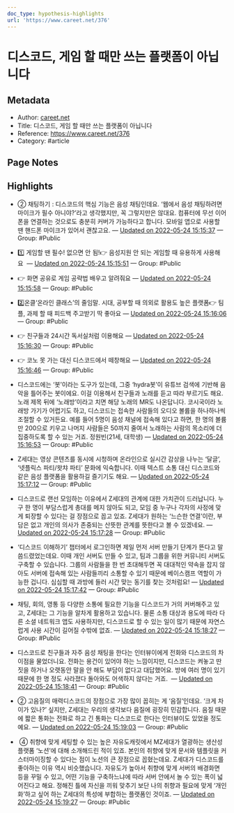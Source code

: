 ```yaml
---
doc_type: hypothesis-highlights
url: 'https://www.careet.net/376'
---
```


# 디스코드, 게임 할 때만 쓰는 플랫폼이 아닙니다

## Metadata
- Author: [careet.net]()
- Title: 디스코드, 게임 할 때만 쓰는 플랫폼이 아닙니다
- Reference: https://www.careet.net/376
- Category: #article

## Page Notes
## Highlights
- ② 채팅하기 : 디스코드의 핵심 기능은 음성 채팅인데요. ‘웹에서 음성 채팅하려면 마이크가 필수 아니야?’라고 생각했지만, 꼭 그렇지만은 않대요. 컴퓨터에 무선 이어폰을 연결하는 것으로도 충분히 커버가 가능하다고 합니다. 모바일 앱으로 사용할 땐 핸드폰 마이크가 있어서 괜찮고요. — [Updated on 2022-05-24 15:15:37](https://hyp.is/7XfdPtsoEey7tFdwIaCD6w/www.careet.net/376) — Group: #Public

- 1️⃣ 게임할 땐 필수! 없으면 안 됨!👉 음성지원 안 되는 게임할 때 유용하게 사용해요  — [Updated on 2022-05-24 15:15:51](https://hyp.is/9dhseNsoEey287-8r824mQ/www.careet.net/376) — Group: #Public

- 👉 화면 공유로 게임 공략법 배우고 알려줘요 — [Updated on 2022-05-24 15:15:58](https://hyp.is/-lPUmtsoEeyzrRegm-3i7Q/www.careet.net/376) — Group: #Public

- 2️⃣온클‘온라인 클래스’의 줄임말. 시대, 공부할 때 의외로 활용도 높은 플랫폼👉 팀플, 과제 할 때 피드백 주고받기 딱 좋아요 — [Updated on 2022-05-24 15:16:06](https://hyp.is/_rtxgtsoEeyFI1_SRQ2xBg/www.careet.net/376) — Group: #Public

- 👉 친구들과 24시간 독서실처럼 이용해요 — [Updated on 2022-05-24 15:16:30](https://hyp.is/DWwUhNspEey29MPpsXtoiw/www.careet.net/376) — Group: #Public

- 👉 코노 못 가는 대신 디스코드에서 떼창해요 — [Updated on 2022-05-24 15:16:46](https://hyp.is/Fp-SatspEeyfBBOyJfKqYA/www.careet.net/376) — Group: #Public

- 디스코드에는 ‘봇’이라는 도구가 있는데, 그중 ‘hydra봇’이 유튜브 검색에 기반해 음악을 틀어주는 봇이에요. 이걸 이용해서 친구들과 노래를 듣고 따라 부르기도 해요. 노래 제목 뒤에 ‘노래방’이라고 치면 해당 노래의 MR도 나온답니다. 코시국이라 노래방 가기가 어렵기도 하고, 디스코드는 접속한 사람들의 오디오 볼륨을 하나하나씩 조절할 수 있거든요. 예를 들어 5명이 음성 채널에 접속해 있다고 하면, 한 명의 볼륨만 200으로 키우고 나머지 사람들은 50까지 줄여서 노래하는 사람의 목소리에 더 집중하도록 할 수 있는 거죠. 정원빈(21세, 대학생) — [Updated on 2022-05-24 15:16:53](https://hyp.is/GzO7-NspEeyDSbPnZ7QCjQ/www.careet.net/376) — Group: #Public

- Z세대는 영상 콘텐츠를 동시에 시청하며 온라인으로 실시간 감상을 나누는 ‘달글’, ‘넷플릭스 파티/왓챠 파티’ 문화에 익숙합니다. 이때 텍스트 소통 대신 디스코드와 같은 음성 플랫폼을 활용하길 즐기기도 해요. — [Updated on 2022-05-24 15:17:12](https://hyp.is/JkL7xtspEeyXqAe61_asRQ/www.careet.net/376) — Group: #Public

- 디스코드로 랜선 모임하는 이유에서 Z세대의 관계에 대한 가치관이 드러납니다. 누구 한 명이 부담스럽게 총대를 메지 않아도 되고, 모임 중 누구나 각자의 사정에 맞게 퇴장할 수 있다는 걸 장점으로 꼽고 있죠. Z세대가 원하는 ‘느슨한 연결’이란, 부담은 없고 개인의 의사가 존중되는 산뜻한 관계를 뜻한다고 볼 수 있겠네요. — [Updated on 2022-05-24 15:17:28](https://hyp.is/MBBvgNspEeydUNdoW69zKA/www.careet.net/376) — Group: #Public

- ‘디스코드 이해하기’ 챕터에서 로그인하면 제일 먼저 서버 만들기 단계가 뜬다고 말씀드렸었는데요. 이때 개인 서버도 만들 수 있고, 팀과 그룹을 위한 커뮤니티 서버도 구축할 수 있습니다. 그룹의 사람들을 한 번 초대해두면 꼭 대대적인 약속을 잡지 않아도 서버에 접속해 있는 사람들끼리 소통할 수 있기 때문에 베이스캠프 역할이 가능한 겁니다. 심심할 때 과방에 들러 시간 맞는 동기를 찾는 것처럼요! — [Updated on 2022-05-24 15:17:42](https://hyp.is/OIUrnNspEeyNYs_lNqF4GA/www.careet.net/376) — Group: #Public

- 채팅, 회의, 영통 등 다양한 소통에 필요한 기능을 디스코드가 거의 커버해주고 있고, Z세대는 그 기능을 알차게 활용하고 있습니다. 물론 소통 대상과 용도에 따라 다른 소셜 네트워크 앱도 사용하지만, 디스코드로 할 수 있는 일이 많기 때문에 자연스럽게 사용 시간이 길어질 수밖에 없죠. — [Updated on 2022-05-24 15:18:27](https://hyp.is/UzeKINspEeybUB8QIUQrvg/www.careet.net/376) — Group: #Public

- 디스코드로 친구들과 자주 음성 채팅을 한다는 인터뷰이에게 전화와 디스코드의 차이점을 물었더니요. 전화는 용건이 있어야 하는 느낌이지만, 디스코드는 켜놓고 딴짓을 하거나 오랫동안 말을 안 해도 부담이 없다고 대답했어요. 방에 여러 명이 있기 때문에 한 명 정도 사라졌다 돌아와도 어색하지 않다는 거죠.  — [Updated on 2022-05-24 15:18:41](https://hyp.is/W0uwYNspEeyfBV-4muSncQ/www.careet.net/376) — Group: #Public

- ② 고음질의 매력디스코드의 장점으로 가장 많이 꼽히는 게 ‘음질’인데요. ‘크게 차이가 있나?’ 싶지만, Z세대는 우리의 생각보다 음질에 굉장히 민감합니다. 음질 때문에 짧은 통화는 전화로 하고 긴 통화는 디스코드로 한다는 인터뷰이도 있었을 정도예요.  — [Updated on 2022-05-24 15:19:03](https://hyp.is/aK2NjNspEeyUwuOdY104hQ/www.careet.net/376) — Group: #Public

-  ④ 취향에 맞게 세팅할 수 있는 높은 자유도캐릿에서 MZ세대가 열광하는 생산성 플랫폼 ‘노션’에 대해 소개해드린 적이 있죠. 본인의 취향에 맞게 문서와 템플릿을 커스터마이징할 수 있다는 점이 노션의 큰 장점으로 꼽혔는데요. Z세대가 디스코드를 좋아하는 이유 역시 비슷했습니다. 자유도가 높아서 취향에 맞게 서버의 배경화면 등을 꾸밀 수 있고, 어떤 기능을 구축하느냐에 따라 서버 안에서 놀 수 있는 폭이 넓어진다고 해요. 정해진 틀에 자신을 끼워 맞추기 보단 나의 취향과 필요에 맞게 ‘개인화’하고 싶어 하는 Z세대의 특성에 부합하는 플랫폼인 것이죠. — [Updated on 2022-05-24 15:19:27](https://hyp.is/dvnfbNspEeyFg0-njjHKxA/www.careet.net/376) — Group: #Public



